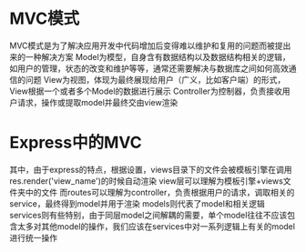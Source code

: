 # MVC模式

MVC模式是为了解决应用开发中代码增加后变得难以维护和复用的问题而被提出来的一种解决方案
Model为模型，自身含有数据结构以及数据结构相关的逻辑，如用户的管理，状态的改变和维护等等，通常还需要解决与数据库之间如何高效通信的问题
View为视图，体现为最终展现给用户（广义，比如客户端）的形式，View根据一个或者多个Model的数据进行展示
Controller为控制器，负责接收用户请求，操作或提取model并最终交由view渲染

# Express中的MVC

其中，由于express的特点，根据设置，views目录下的文件会被模板引擎在调用res.render('view_name')的时候自动渲染
view层可以理解为模板引擎+views文件夹中的文件
而routes可以理解为controller，负责根据用户的请求，调取相关的service，最终得到model并用于渲染
models则代表了model和相关逻辑
services则有些特别，由于同层model之间解耦的需要，单个model往往不应该包含太多对其他model的操作，我们应该在services中对一系列逻辑上有关的model进行统一操作

